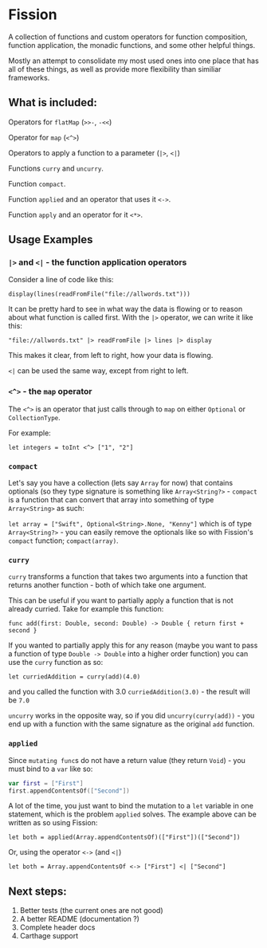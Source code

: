 # Fission

A collection of functions and custom operators for function composition, function application, the monadic functions, and some other helpful things.

Mostly an attempt to consolidate my most used ones into one place that has all of these things, as well as provide more flexibility than similiar frameworks.

## What is included:

Operators for `flatMap` (`>>-`, `-<<`)

Operator for `map` (`<^>`)

Operators to apply a function to a parameter (`|>`, `<|`)

Functions `curry` and `uncurry`.

Function `compact`.

Function `applied` and an operator that uses it `<->`.

Function `apply` and an operator for it `<*>`. 

## Usage Examples

### `|>` and `<|` - the function application operators

Consider a line of code like this: 

`display(lines(readFromFile("file://allwords.txt")))`

It can be pretty hard to see in what way the data is flowing or to reason about what function is called first. With the `|>` operator, we can write it like this:

`"file://allwords.txt" |> readFromFile |> lines |> display`

This makes it clear, from left to right, how your data is flowing.

`<|` can be used the same way, except from right to left.

### `<^>` - the `map` operator

The `<^>` is an operator that just calls through to `map` on either `Optional` or `CollectionType`.

For example:

`let integers = toInt <^> ["1", "2"]`

### `compact`

Let's say you have a collection (lets say `Array` for now) that contains optionals (so they type signature is something like `Array<String?>` - `compact` is a function that can convert that array into something of type `Array<String>` as such:

`let array = ["Swift", Optional<String>.None, "Kenny"]` which is of type `Array<String?>` - you can easily remove the optionals like so with Fission's `compact` function; `compact(array)`.

### `curry`

`curry` transforms a function that takes two arguments into a function that returns another function - both of which take one argument.

This can be useful if you want to partially apply a function that is not already curried. Take for example this function:

`func add(first: Double, second: Double) -> Double { return first + second }`

If you wanted to partially apply this for any reason (maybe you want to pass a function of type `Double -> Double` into a higher order function) you can use the `curry` function as so:

`let curriedAddition = curry(add)(4.0)`

and you called the function with 3.0 `curriedAddition(3.0)` - the result will be `7.0`

`uncurry` works in the opposite way, so if you did `uncurry(curry(add))` - you end up with a function with the same signature as the original `add` function.

### `applied`

Since `mutating func`s do not have a return value (they return `Void`) - you must bind to a `var` like so:

```swift
var first = ["First"] 
first.appendContentsOf(["Second"])
```
      
A lot of the time, you just want to bind the mutation to a `let` variable in one statement, which is the problem `applied` solves. The example above can be written as so using Fission:

`let both = applied(Array.appendContentsOf)(["First"])(["Second"])`

Or, using the operator `<->` (and `<|`)

`let both = Array.appendContentsOf <-> ["First"] <| ["Second"]`

## Next steps:

1. Better tests (the current ones are not good)
2. A better README (documentation ?)
3. Complete header docs 
4. Carthage support

